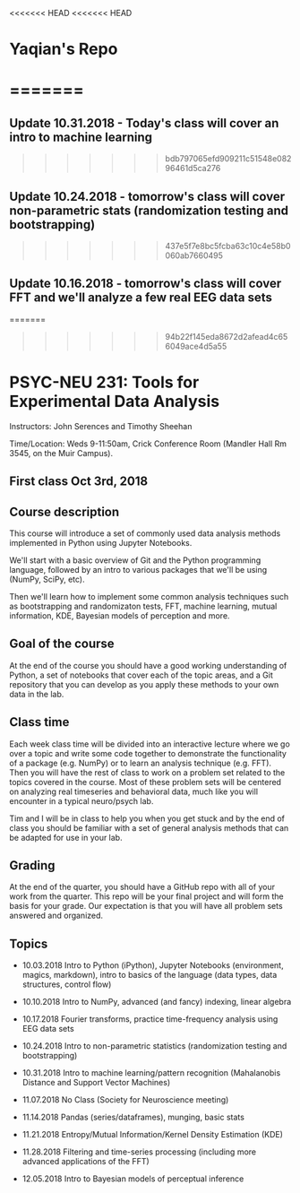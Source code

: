 <<<<<<< HEAD
<<<<<<< HEAD
# Yaqian's Repo
=======
=======
## Update 10.31.2018 - Today's class will cover an intro to machine learning

>>>>>>> bdb797065efd909211c51548e08296461d5ca276
## Update 10.24.2018 - tomorrow's class will cover non-parametric stats (randomization testing and bootstrapping)
>>>>>>> 437e5f7e8bc5fcba63c10c4e58b0060ab7660495

## Update 10.16.2018 - tomorrow's class will cover FFT and we'll analyze a few real EEG data sets


=======
>>>>>>> 94b22f145eda8672d2afead4c656049ace4d5a55
# PSYC-NEU 231: Tools for Experimental Data Analysis 
Instructors: John Serences and Timothy Sheehan

Time/Location: Weds 9-11:50am, Crick Conference Room (Mandler Hall Rm 3545, on the Muir Campus). 

## First class Oct 3rd, 2018

## Course description
This course will introduce a set of commonly used data analysis methods implemented in Python using Jupyter Notebooks. 

We'll start with a basic overview of Git and the Python programming language, followed by an intro to various packages that we'll be using (NumPy, SciPy, etc). 

Then we'll learn how to implement some common analysis techniques such as bootstrapping and randomizaton tests, FFT, machine learning, mutual information, KDE, Bayesian models of perception and more.  

## Goal of the course
At the end of the course you should have a good working understanding of Python, a set of notebooks that cover each of the topic areas, and a Git repository that you can develop as you apply these methods to your own data in the lab. 

## Class time
Each week class time will be divided into an interactive lecture where we go over a topic and write some code together to demonstrate the functionality of a package (e.g. NumPy) or to learn an analysis technique (e.g. FFT). Then you will have the rest of class to work on a problem set related to the topics covered in the course. Most of these problem sets will be centered on analyzing real timeseries and behavioral data, much like you will encounter in a typical neuro/psych lab. 

Tim and I will be in class to help you when you get stuck and by the end of class you should be familiar with a set of general analysis methods that can be adapted for use in your lab. 

## Grading
At the end of the quarter, you should have a GitHub repo with all of your work from the quarter. This repo will be your final project and will form the basis for your grade. Our expectation is that you will have all problem sets answered and organized.

## Topics 
* 10.03.2018 Intro to Python (iPython), Jupyter Notebooks (environment, magics, markdown), intro to basics of the language (data types, data structures, control flow)

* 10.10.2018 Intro to NumPy, advanced (and fancy) indexing, linear algebra 

* 10.17.2018 Fourier transforms, practice time-frequency analysis using EEG data sets 

* 10.24.2018 Intro to non-parametric statistics (randomization testing and bootstrapping)

* 10.31.2018 Intro to machine learning/pattern recognition (Mahalanobis Distance and Support Vector Machines) 

* 11.07.2018 No Class (Society for Neuroscience meeting)

* 11.14.2018 Pandas (series/dataframes), munging, basic stats 

* 11.21.2018 Entropy/Mutual Information/Kernel Density Estimation (KDE)

* 11.28.2018 Filtering and time-series processing (including more advanced applications of the FFT)

* 12.05.2018 Intro to Bayesian models of perceptual inference  
